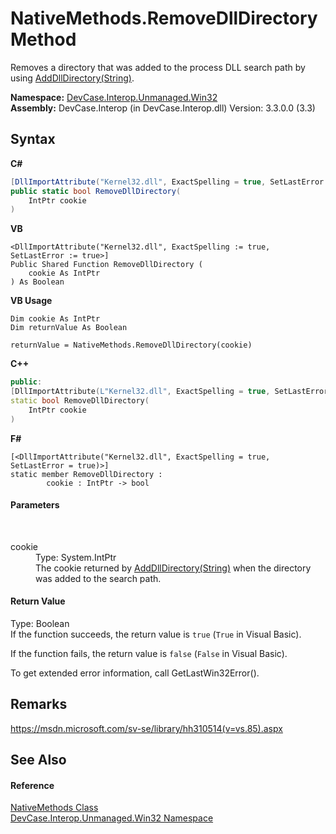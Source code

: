 # NativeMethods.RemoveDllDirectory Method 
 

Removes a directory that was added to the process DLL search path by using <a href="M_DevCase_Interop_Unmanaged_Win32_NativeMethods_AddDllDirectory">AddDllDirectory(String)</a>.

**Namespace:**&nbsp;<a href="N_DevCase_Interop_Unmanaged_Win32">DevCase.Interop.Unmanaged.Win32</a><br />**Assembly:**&nbsp;DevCase.Interop (in DevCase.Interop.dll) Version: 3.3.0.0 (3.3)

## Syntax

**C#**<br />
``` C#
[DllImportAttribute("Kernel32.dll", ExactSpelling = true, SetLastError = true)]
public static bool RemoveDllDirectory(
	IntPtr cookie
)
```

**VB**<br />
``` VB
<DllImportAttribute("Kernel32.dll", ExactSpelling := true, SetLastError := true>]
Public Shared Function RemoveDllDirectory ( 
	cookie As IntPtr
) As Boolean
```

**VB Usage**<br />
``` VB Usage
Dim cookie As IntPtr
Dim returnValue As Boolean

returnValue = NativeMethods.RemoveDllDirectory(cookie)
```

**C++**<br />
``` C++
public:
[DllImportAttribute(L"Kernel32.dll", ExactSpelling = true, SetLastError = true)]
static bool RemoveDllDirectory(
	IntPtr cookie
)
```

**F#**<br />
``` F#
[<DllImportAttribute("Kernel32.dll", ExactSpelling = true, SetLastError = true)>]
static member RemoveDllDirectory : 
        cookie : IntPtr -> bool 

```


#### Parameters
&nbsp;<dl><dt>cookie</dt><dd>Type: System.IntPtr<br />The cookie returned by <a href="M_DevCase_Interop_Unmanaged_Win32_NativeMethods_AddDllDirectory">AddDllDirectory(String)</a> when the directory was added to the search path.</dd></dl>

#### Return Value
Type: Boolean<br />If the function succeeds, the return value is `true` (`True` in Visual Basic). 

 If the function fails, the return value is `false` (`False` in Visual Basic). 

 To get extended error information, call GetLastWin32Error().

## Remarks
<a href="https://msdn.microsoft.com/sv-se/library/hh310514(v=vs.85).aspx" target="_blank">https://msdn.microsoft.com/sv-se/library/hh310514(v=vs.85).aspx</a>

## See Also


#### Reference
<a href="T_DevCase_Interop_Unmanaged_Win32_NativeMethods">NativeMethods Class</a><br /><a href="N_DevCase_Interop_Unmanaged_Win32">DevCase.Interop.Unmanaged.Win32 Namespace</a><br />